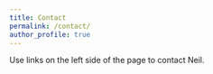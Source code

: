 ```yaml
---
title: Contact
permalink: /contact/
author_profile: true
---
```


Use links on the left side of the page to contact Neil.
